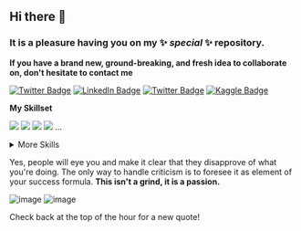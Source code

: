 ## Hi there 👋

### It is a pleasure having you on my ✨ _special_ ✨ repository.

<!--Here are some ideas to get you started:

- 🔭 I’m currently working on ...
- 🌱 I’m currently learning ...
- 👯 I’m looking to collaborate on ...
- 🤔 I’m looking for help with ...
- 💬 Ask me about ...
- 📫 How to reach me: ...
- 😄 Pronouns: ...
- ⚡ Fun fact: ...
-->

**If you have a brand new, ground-breaking, and fresh idea to collaborate on, don't hesitate to contact me**

[![Twitter Badge](https://img.shields.io/badge/Twitter-Profile-informational?style=flat&logo=twitter&logoColor=white&color=1CA2F1)](https://twitter.com/awo_jimoh)
[![LinkedIn Badge](https://img.shields.io/badge/LinkedIn-Profile-informational?style=flat&logo=linkedin&logoColor=white&color=0D76A8)](https://www.linkedin.com/in/muhammed-jimoh-45120a14a/)
[![Twitter Badge](https://img.shields.io/badge/Gmail-Profile-informational?style=flat&logo=gmail&logoColor=white&color=1CA2F1)](muhammedjimoh47@gmail.com)
[![Kaggle Badge](https://img.shields.io/badge/Kaggle-Profile-informational?style=flat&logo=kaggle&logoColor=white&color=1CA2F1)](muhammedjimoh47@gmail.com)


**My Skillset**

![](https://img.shields.io/badge/Code-Python-informational?style=flat&logo=python&logoColor=white&color=4AB197)
![](https://img.shields.io/badge/Code-Jupyter-informational?style=flat&logo=jupyter&logoColor=white&color=4AB197)
![](https://img.shields.io/badge/Code-SQL-informational?style=flat&logo=mysql&logoColor=white&color=4AB197)
![](https://img.shields.io/badge/Code-R-informational?style=flat&logo=r&logoColor=white&color=4AB197)
...

<details>
<summary>More Skills</summary>

[](https://img.shields.io/badge/Style-CSS-informational?style=flat&logo=css3&logoColor=white&color=4AB197)
![](https://img.shields.io/badge/Style-DataWrangling-informational?style=flat&logo=Tailwind-CSS&logoColor=white&color=4AB197)
![](https://img.shields.io/badge/Style-DataMunging-informational?style=flat&logo=Sass&logoColor=white&color=4AB197)
![](https://img.shields.io/badge/Style-DataCleaning-informational?style=flat&logo=Sass&logoColor=white&color=4AB197)
![](https://img.shields.io/badge/Style-Storytelling-informational?style=flat&logo=matplotlib&logoColor=white&color=4AB197)
![](https://img.shields.io/badge/Style-ML-informational?style=flat&logo=AI&logoColor=white&color=4AB197)
...
</details>

Yes, people will eye you and make it clear that they disapprove of what you're doing. The only way to handle criticism is to foresee it as element of your success formula. **This isn't a grind, it is a passion.**
</p>

![image](https://user-images.githubusercontent.com/64415804/143681203-226cc231-8837-40f3-9648-38b88602f902.png)
![image](https://user-images.githubusercontent.com/64415804/143681301-d4ce976f-8d7a-4fd7-a754-453d9c46bb0f.png)


Check back at the top of the hour for a new quote!
